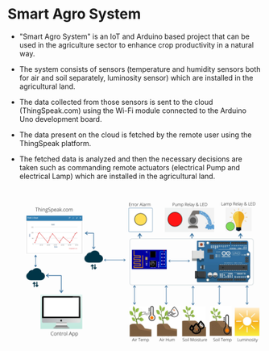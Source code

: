 # Smart Agro System


* "Smart Agro System" is an IoT and Arduino based project that can be used in the agriculture sector to enhance crop productivity in a natural way.

* The system consists of sensors (temperature and humidity sensors both for air and soil separately, luminosity sensor) which are installed in the agricultural land.

* The data collected from those sensors is sent to the cloud (ThingSpeak.com) using the Wi-Fi module connected to the Arduino Uno development board.

* The data present on the cloud is fetched by the remote user using the ThingSpeak platform.

* The fetched data is analyzed and then the necessary decisions are taken such as commanding remote actuators (electrical Pump and electrical Lamp) which are installed in the agricultural land.

#

<div align="center">
<img src="Block_Diagram.jpg" align="center" />
</div>

